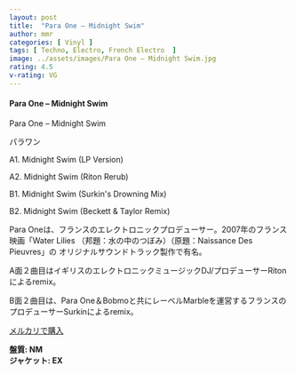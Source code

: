 ```yaml
---
layout: post
title:  "Para One – Midnight Swim"
author: mmr
categories: [ Vinyl ]
tags: [ Techno, Electro, French Electro  ]
image: ../assets/images/Para One – Midnight Swim.jpg
rating: 4.5
v-rating: VG
---
```


#### Para One – Midnight Swim

Para One – Midnight Swim

パラワン

A1. Midnight Swim (LP Version)

A2. Midnight Swim (Riton Rerub)

B1. Midnight Swim (Surkin's Drowning Mix)

B2. Midnight Swim (Beckett & Taylor Remix)

Para Oneは、フランスのエレクトロニックプロデューサー。2007年のフランス映画「Water Lilies （邦題：水の中のつぼみ）（原題：Naissance Des Pieuvres」の オリジナルサウンドトラック製作で有名。

A面２曲目はイギリスのエレクトロニックミュージックDJ/プロデューサーRitonによるremix。

B面２曲目は、Para One＆Bobmoと共にレーベルMarbleを運営するフランスのプロデューサーSurkinによるremix。

[メルカリで購入](https://jp.mercari.com/item/m39330438157?afid=6142608987)

<div class="mt-4 mb-4 d-flex align-items-center">
<strong class="mr-1">盤質: NM</strong>
</div>
<div class="mt-4 mb-4 d-flex align-items-center">
<strong class="mr-1">ジャケット: EX</strong>
</div>
